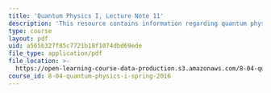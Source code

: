 ```yaml
---
title: 'Quantum Physics I, Lecture Note 11'
description: 'This resource contains information regarding quantum physics: Lecture Note 11.'
type: course
layout: pdf
uid: a565b327f85c7721b18f1074dbd69ede
file_type: application/pdf
file_location: >-
  https://open-learning-course-data-production.s3.amazonaws.com/8-04-quantum-physics-i-spring-2016/a565b327f85c7721b18f1074dbd69ede_MIT8_04S16_LecNotes11.pdf
course_id: 8-04-quantum-physics-i-spring-2016
---
```

